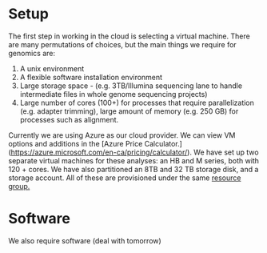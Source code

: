 # Setup
The first step in working in the cloud is selecting a virtual machine. There are many permutations of choices, but the main things we require for genomics are:
1. A unix environment
2. A flexible software installation environment
3. Large storage space - (e.g. 3TB/Illumina sequencing lane to handle intermediate files in whole genome sequencing projects)
4. Large number of cores (100+) for processes that require parallelization (e.g. adapter trimming), large amount of memory (e.g. 250 GB) for processes such as alignment. 

Currently we are using Azure as our cloud provider. We can view VM options and additions in the [Azure Price Calculator.] (https://azure.microsoft.com/en-ca/pricing/calculator/). We have set up two separate virtual machines for these analyses: an HB and M series, both with 120 + cores. We have also partitioned an 8TB and 32 TB storage disk, and a storage account. All of these are provisioned under the same [resource group.](https://learn.microsoft.com/en-us/azure/azure-resource-manager/management/manage-resource-groups-portal)

# Software
We also require software (deal with tomorrow)
